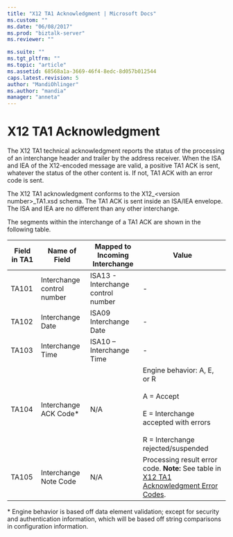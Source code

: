 ```yaml
---
title: "X12 TA1 Acknowledgment | Microsoft Docs"
ms.custom: ""
ms.date: "06/08/2017"
ms.prod: "biztalk-server"
ms.reviewer: ""

ms.suite: ""
ms.tgt_pltfrm: ""
ms.topic: "article"
ms.assetid: 68568a1a-3669-46f4-8edc-8d057b012544
caps.latest.revision: 5
author: "MandiOhlinger"
ms.author: "mandia"
manager: "anneta"
---
```

# X12 TA1 Acknowledgment
The X12 TA1 technical acknowledgment reports the status of the processing of an interchange header and trailer by the address receiver. When the ISA and IEA of the X12-encoded message are valid, a positive TA1 ACK is sent, whatever the status of the other content is. If not, TA1 ACK with an error code is sent.  
  
 The X12 TA1 acknowledgment conforms to the X12_\<version number>_TA1.xsd schema. The TA1 ACK is sent inside an ISA/IEA envelope. The ISA and IEA are no different than any other interchange.  
  
 The segments within the interchange of a TA1 ACK are shown in the following table.  
  
|Field in TA1|Name of Field|Mapped to Incoming Interchange|Value|  
|------------------|-------------------|------------------------------------|-----------|  
|TA101|Interchange control number|ISA13 - Interchange control number|-|  
|TA102|Interchange Date|ISA09 Interchange Date|-|  
|TA103|Interchange Time|ISA10 – Interchange Time|-|  
|TA104|Interchange ACK Code*|N/A|Engine behavior: A, E, or R<br /><br /> A = Accept<br /><br /> E = Interchange accepted with errors<br /><br /> R = Interchange rejected/suspended|  
|TA105|Interchange Note Code|N/A|Processing result error code. **Note:**  See table in [X12 TA1 Acknowledgment Error Codes](../core/x12-ta1-acknowledgment-error-codes.md).|  
  
 \* Engine behavior is based off data element validation; except for security and authentication information, which will be based off string comparisons in configuration information.